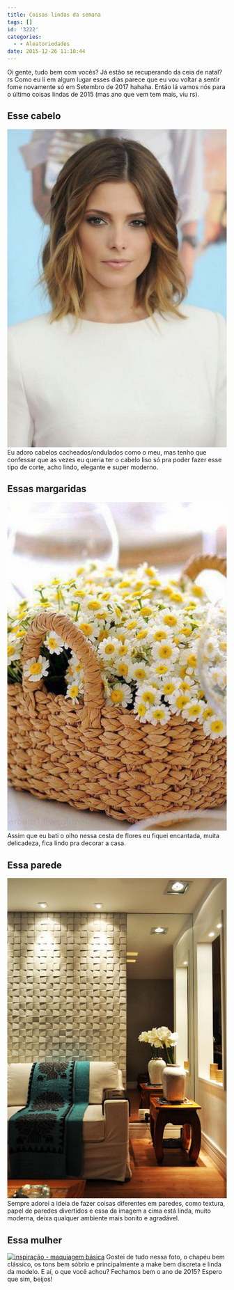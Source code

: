 ```yaml
---
title: Coisas lindas da semana
tags: []
id: '3222'
categories:
  - - Aleatoriedades
date: 2015-12-26 11:10:44
---
```


Oi gente, tudo bem com vocês? Já estão se recuperando da ceia de natal? rs Como eu lí em algum lugar esses dias parece que eu vou voltar a sentir fome novamente só em Setembro de 2017 hahaha. Então lá vamos nós para o último coisas lindas de 2015 (mas ano que vem tem mais, viu rs).

## Esse cabelo

[![como cortar o cabelo curto](/wp-content/uploads/2015/12/corte-de-cabelo-curto-706x1024.jpg)](/wp-content/uploads/2015/12/corte-de-cabelo-curto.jpg) Eu adoro cabelos cacheados/ondulados como o meu, mas tenho que confessar que as vezes eu queria ter o cabelo liso só pra poder fazer esse tipo de corte, acho lindo, elegante e super moderno.

## Essas margaridas

[![decoração com flores - cesta de margaridas ](/wp-content/uploads/2015/12/cesta-de-margarida-683x1024.jpg)](/wp-content/uploads/2015/12/cesta-de-margarida.jpg) Assim que eu bati o olho nessa cesta de flores eu fiquei encantada, muita delicadeza, fica lindo pra decorar a casa.

## Essa parede

[![parede com textura ](/wp-content/uploads/2015/12/decoração-paredes-diferentes-701x1024.jpg)](/wp-content/uploads/2015/12/decoração-paredes-diferentes.jpg) Sempre adorei a ideia de fazer coisas diferentes em paredes, como textura, papel de paredes divertidos e essa da imagem a cima está linda, muito moderna, deixa qualquer ambiente mais bonito e agradável.

## Essa mulher

[![inspiração - maquiagem básica ](/wp-content/uploads/2015/12/maquiagem-básica-tons-sobrios-look-683x1024.jpg)](/wp-content/uploads/2015/12/maquiagem-básica-tons-sobrios-look.jpg) Gostei de tudo nessa foto, o chapéu bem clássico, os tons bem sóbrio e principalmente a make bem discreta e linda da modelo. E aí, o que você achou? Fechamos bem o ano de 2015? Espero que sim, beijos!
